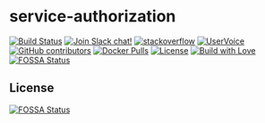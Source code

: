 # service-authorization

[![Build Status](https://travis-ci.org/reportportal/service-authorization.svg?branch=master)](https://travis-ci.org/reportportal/service-authorization)
[![Join Slack chat!](https://reportportal-slack-auto.herokuapp.com/badge.svg)](https://reportportal-slack-auto.herokuapp.com)
[![stackoverflow](https://img.shields.io/badge/reportportal-stackoverflow-orange.svg?style=flat)](http://stackoverflow.com/questions/tagged/reportportal)
[![UserVoice](https://img.shields.io/badge/uservoice-vote%20ideas-orange.svg?style=flat)](https://rpp.uservoice.com/forums/247117-report-portal)
[![GitHub contributors](https://img.shields.io/github/contributors/reportportal/service-authorization.svg?maxAge=259200)](https://github.com/reportportal/reportportal)
[![Docker Pulls](https://img.shields.io/docker/pulls/reportportal/service-authorization.svg?maxAge=25920)](https://hub.docker.com/r/reportportal/service-authorization/)
[![License](https://img.shields.io/badge/License-Apache%202.0-blue.svg)](https://opensource.org/licenses/Apache-2.0)
[![Build with Love](https://img.shields.io/badge/build%20with-❤%EF%B8%8F%E2%80%8D-lightgrey.svg)](http://reportportal.io?style=flat)
[![FOSSA Status](https://app.fossa.io/api/projects/git%2Bgithub.com%2Freportportal%2Fservice-authorization.svg?type=shield)](https://app.fossa.io/projects/git%2Bgithub.com%2Freportportal%2Fservice-authorization?ref=badge_shield)

## License

[![FOSSA Status](https://app.fossa.io/api/projects/git%2Bgithub.com%2Freportportal%2Fservice-authorization.svg?type=large)](https://app.fossa.io/projects/git%2Bgithub.com%2Freportportal%2Fservice-authorization?ref=badge_large)